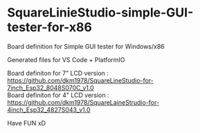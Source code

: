 # SquareLinieStudio-simple-GUI-tester-for-x86

Board definition for Simple GUI tester for Windows/x86

Generated files for VS Code + PlatformIO

Board definiton for 7" LCD version : https://github.com/dkm1978/SquareLineStudio-for-7inch_Esp32_8048S070C_v1.0<br /> 
Board definiton for 4" LCD version : https://github.com/dkm1978/SquareLaineStrudio-for-4inch_Esp32_4827S043_v1.0<br />

Have FUN xD

